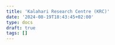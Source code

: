 ```yaml
---
title: 'Kalahari Research Centre (KRC)'
date: '2024-08-19T18:43:45+02:00'
type: docs
draft: true
tags: []
---
```

